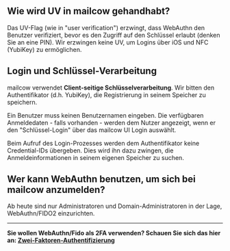 ## Wie wird UV in mailcow gehandhabt?

Das UV-Flag (wie in "user verification") erzwingt, dass WebAuthn den Benutzer verifiziert, bevor es den Zugriff auf den Schlüssel erlaubt (denken Sie an eine PIN). Wir erzwingen keine UV, um Logins über iOS und NFC (YubiKey) zu ermöglichen.

## Login und Schlüssel-Verarbeitung

mailcow verwendet **Client-seitige Schlüsselverarbeitung**. Wir bitten den Authentifikator (d.h. YubiKey), die Registrierung in seinem Speicher zu speichern.

Ein Benutzer muss keinen Benutzernamen eingeben. Die verfügbaren Anmeldedaten - falls vorhanden - werden dem Nutzer angezeigt, wenn er den "Schlüssel-Login" über das mailcow UI Login auswählt.

Beim Aufruf des Login-Prozesses werden dem Authentifikator keine Credential-IDs übergeben. Dies wird ihn dazu zwingen, die Anmeldeinformationen in seinem eigenen Speicher zu suchen.

## Wer kann WebAuthn benutzen, um sich bei mailcow anzumelden?

Ab heute sind nur Administratoren und Domain-Administratoren in der Lage, WebAuthn/FIDO2 einzurichten.

---
**Sie wollen WebAuthn/Fido als 2FA verwenden? Schauen Sie sich das hier an: [Zwei-Faktoren-Authentifizierung](u_e-mailcow_ui-tfa.de.md)**